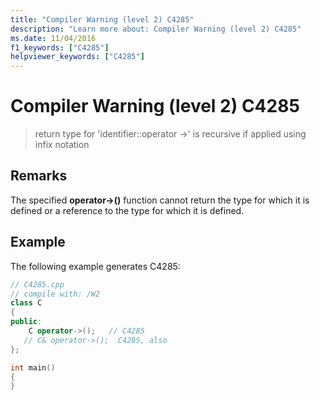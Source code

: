 ```yaml
---
title: "Compiler Warning (level 2) C4285"
description: "Learn more about: Compiler Warning (level 2) C4285"
ms.date: 11/04/2016
f1_keywords: ["C4285"]
helpviewer_keywords: ["C4285"]
---
```

# Compiler Warning (level 2) C4285

> return type for 'identifier::operator ->' is recursive if applied using infix notation

## Remarks

The specified **operator->()** function cannot return the type for which it is defined or a reference to the type for which it is defined.

## Example

The following example generates C4285:

```cpp
// C4285.cpp
// compile with: /W2
class C
{
public:
    C operator->();   // C4285
   // C& operator->();  C4285, also
};

int main()
{
}
```
